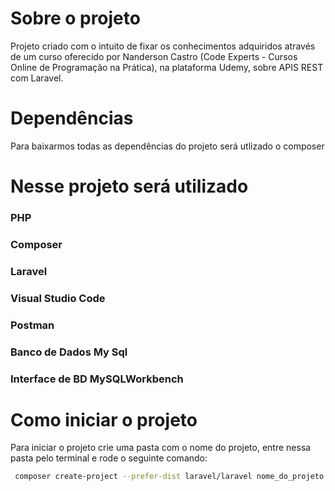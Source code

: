 # Sobre o projeto

Projeto criado com o intuito de fixar os conhecimentos adquiridos através de um curso oferecido por Nanderson Castro (Code Experts - Cursos Online de Programação na Prática), na plataforma Udemy, sobre APIS REST com Laravel.

# Dependências

Para baixarmos todas as dependências do projeto será utlizado o composer

# Nesse projeto será utilizado

### PHP
### Composer
### Laravel
### Visual Studio Code
### Postman
### Banco de Dados My Sql
### Interface de BD MySQLWorkbench

# Como iniciar o projeto

Para iniciar o projeto crie uma pasta com o nome do projeto, entre nessa pasta pelo terminal e rode o seguinte comando:

``` bash
 composer create-project --prefer-dist laravel/laravel nome_do_projeto "5.7.*"
```
